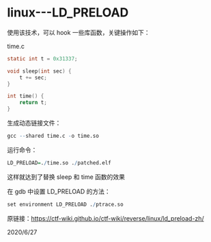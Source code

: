# linux---LD_PRELOAD

使用该技术，可以 hook 一些库函数，关键操作如下：  

time.c  
```c
static int t = 0x31337;

void sleep(int sec) {
    t += sec;
}

int time() {
    return t;
}
```

生成动态链接文件：  
```r
gcc --shared time.c -o time.so
```

运行命令：  
```r
LD_PRELOAD=./time.so ./patched.elf
```

这样就达到了替换 sleep 和 time 函数的效果  

在 gdb 中设置 LD_PRELOAD 的方法：  
```r
set environment LD_PRELOAD ./ptrace.so
```


原链接：https://ctf-wiki.github.io/ctf-wiki/reverse/linux/ld_preload-zh/  


2020/6/27  
